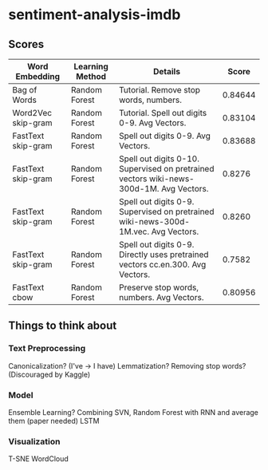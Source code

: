 # sentiment-analysis-imdb

## Scores

Word Embedding | Learning Method | Details | Score
--- | --- | --- | ---
Bag of Words | Random Forest | Tutorial. Remove stop words, numbers. | 0.84644
Word2Vec skip-gram| Random Forest | Tutorial. Spell out digits 0-9. Avg Vectors.| 0.83104
FastText skip-gram| Random Forest | Spell out digits 0-9. Avg Vectors. | 0.83688
FastText skip-gram| Random Forest | Spell out digits 0-10. Supervised on pretrained vectors wiki-news-300d-1M. Avg Vectors. | 0.8276
FastText skip-gram| Random Forest | Spell out digits 0-9. Supervised on pretrained wiki-news-300d-1M.vec. Avg Vectors. | 0.8260
FastText skip-gram| Random Forest | Spell out digits 0-9. Directly uses pretrained vectors cc.en.300. Avg Vectors. | 0.7582
FastText cbow | Random Forest | Preserve stop words, numbers. Avg Vectors. | 0.80956


## Things to think about
### Text Preprocessing
Canonicalization? (I've -> I have)
Lemmatization?
Removing stop words? (Discouraged by Kaggle)

### Model
Ensemble Learning? Combining SVN, Random Forest with RNN and average them (paper needed)
LSTM

### Visualization
T-SNE
WordCloud
